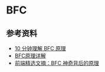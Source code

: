 # BFC

## 参考资料

* [10 分钟理解 BFC 原理](https://zhuanlan.zhihu.com/p/25321647)
* [BFC原理详解](https://segmentfault.com/a/1190000006740129)
* [前端精选文摘：BFC 神奇背后的原理](https://www.cnblogs.com/lhb25/p/inside-block-formatting-ontext.html)